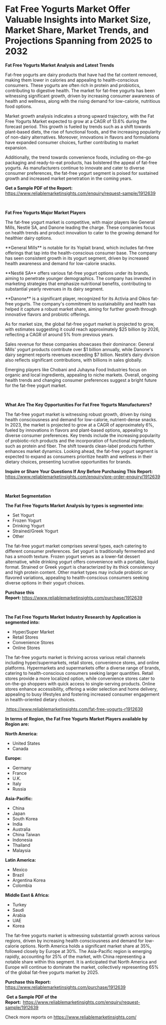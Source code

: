 <p><h1>Fat Free Yogurts Market Offer Valuable Insights into Market Size, Market Share, Market Trends, and Projections Spanning from 2025 to 2032</h1></p><p><strong>Fat Free Yogurts Market Analysis and Latest Trends</strong></p>
<p><p>Fat-free yogurts are dairy products that have had the fat content removed, making them lower in calories and appealing to health-conscious consumers. These yogurts are often rich in protein and probiotics, contributing to digestive health. The market for fat-free yogurts has been witnessing significant growth, driven by increasing consumer awareness of health and wellness, along with the rising demand for low-calorie, nutritious food options.</p><p>Market growth analysis indicates a strong upward trajectory, with the Fat Free Yogurts Market expected to grow at a CAGR of 13.6% during the forecast period. This growth is fueled by trends such as a shift towards plant-based diets, the rise of functional foods, and the increasing popularity of non-dairy alternatives. Moreover, innovations in flavors and formulations have expanded consumer choices, further contributing to market expansion.</p><p>Additionally, the trend towards convenience foods, including on-the-go packaging and ready-to-eat products, has bolstered the appeal of fat-free yogurts. As manufacturers continue to innovate and cater to diverse consumer preferences, the fat-free yogurt segment is poised for sustained growth and increased market penetration in the coming years.</p></p>
<p><strong>Get a Sample PDF of the Report:&nbsp;</strong> <a href="https://www.reliablemarketinsights.com/enquiry/request-sample/1912639?utm_campaign=1887&utm_medium=2&utm_source=Github&utm_content=ia&utm_term=15022025&utm_id=fat-free-yogurts">https://www.reliablemarketinsights.com/enquiry/request-sample/1912639</a></p>
<p>&nbsp;</p>
<p><strong>Fat Free Yogurts Major Market Players</strong></p>
<p><p>The fat-free yogurt market is competitive, with major players like General Mills, Nestlé SA, and Danone leading the charge. These companies focus on health trends and product innovation to cater to the growing demand for healthier dairy options.</p><p>**General Mills** is notable for its Yoplait brand, which includes fat-free offerings that tap into the health-conscious consumer base. The company has seen consistent growth in its yogurt segment, driven by increased health awareness and demand for low-calorie snacks. </p><p>**Nestlé SA** offers various fat-free yogurt options under its brands, aiming to penetrate younger demographics. The company has invested in marketing strategies that emphasize nutritional benefits, contributing to substantial yearly revenues in its dairy segment.</p><p>**Danone** is a significant player, recognized for its Activia and Oikos fat-free yogurts. The company's commitment to sustainability and health has helped it capture a robust market share, aiming for further growth through innovative flavors and probiotic offerings.</p><p>As for market size, the global fat-free yogurt market is projected to grow, with estimates suggesting it could reach approximately $25 billion by 2026, reflecting a CAGR of around 5% from previous years. </p><p>Sales revenue for these companies showcases their dominance: General Mills' yogurt products contribute over $1 billion annually, while Danone's dairy segment reports revenues exceeding $7 billion. Nestlé’s dairy division also reflects significant contributions, with billions in sales globally.</p><p>Emerging players like Chobani and Juhayna Food Industries focus on organic and local ingredients, appealing to niche markets. Overall, ongoing health trends and changing consumer preferences suggest a bright future for the fat-free yogurt market.</p></p>
<p>&nbsp;</p>
<p><strong>What Are The Key Opportunities For Fat Free Yogurts Manufacturers?</strong></p>
<p><p>The fat-free yogurt market is witnessing robust growth, driven by rising health consciousness and demand for low-calorie, nutrient-dense snacks. In 2023, the market is projected to grow at a CAGR of approximately 6%, fueled by innovations in flavors and plant-based options, appealing to diverse consumer preferences. Key trends include the increasing popularity of probiotic-rich products and the incorporation of functional ingredients, such as protein and fiber. The shift towards clean-label products further enhances market dynamics. Looking ahead, the fat-free yogurt segment is expected to expand as consumers prioritize health and wellness in their dietary choices, presenting lucrative opportunities for brands.</p></p>
<p><strong>Inquire or Share Your Questions If Any Before Purchasing This Report:</strong> <a href="https://www.reliablemarketinsights.com/enquiry/pre-order-enquiry/1912639?utm_campaign=1887&utm_medium=2&utm_source=Github&utm_content=ia&utm_term=15022025&utm_id=fat-free-yogurts">https://www.reliablemarketinsights.com/enquiry/pre-order-enquiry/1912639</a></p>
<p>&nbsp;</p>
<p><strong>Market Segmentation</strong></p>
<p><strong>The Fat Free Yogurts Market Analysis by types is segmented into:</strong></p>
<p><ul><li>Set Yogurt</li><li>Frozen Yogurt</li><li>Drinking Yogurt</li><li>Strained/Greek Yogurt</li><li>Other</li></ul></p>
<p><p>The fat-free yogurt market comprises several types, each catering to different consumer preferences. Set yogurt is traditionally fermented and has a smooth texture. Frozen yogurt serves as a lower-fat dessert alternative, while drinking yogurt offers convenience with a portable, liquid format. Strained or Greek yogurt is characterized by its thick consistency and high protein content. Other market types may include probiotic or flavored variations, appealing to health-conscious consumers seeking diverse options in their yogurt choices.</p></p>
<p><strong>Purchase this Report:&nbsp;</strong><a href="https://www.reliablemarketinsights.com/purchase/1912639?utm_campaign=1887&utm_medium=2&utm_source=Github&utm_content=ia&utm_term=15022025&utm_id=fat-free-yogurts">https://www.reliablemarketinsights.com/purchase/1912639</a></p>
<p>&nbsp;</p>
<p><strong>The Fat Free Yogurts Market Industry Research by Application is segmented into:</strong></p>
<p><ul><li>Hyper/Super Market</li><li>Retail Stores</li><li>Convenience Stores</li><li>Online Stores</li></ul></p>
<p><p>The fat-free yogurts market is thriving across various retail channels including hyper/supermarkets, retail stores, convenience stores, and online platforms. Hypermarkets and supermarkets offer a diverse range of brands, catering to health-conscious consumers seeking larger quantities. Retail stores provide a more localized option, while convenience stores cater to on-the-go shoppers with quick access to single-serving products. Online stores enhance accessibility, offering a wider selection and home delivery, appealing to busy lifestyles and fostering increased consumer engagement in health-oriented dietary choices.</p></p>
<p><a href="https://www.reliablemarketinsights.com/fat-free-yogurts-r1912639?utm_campaign=1887&utm_medium=2&utm_source=Github&utm_content=ia&utm_term=15022025&utm_id=fat-free-yogurts">&nbsp;https://www.reliablemarketinsights.com/fat-free-yogurts-r1912639</a></p>
<p><strong>In terms of Region, the Fat Free Yogurts Market Players available by Region are:</strong></p>
<p>
    <p> <strong> North America: </strong>
        <ul>
            <li>United States</li>
            <li>Canada</li>
        </ul>
        </p> 
    <p> <strong> Europe: </strong>
        <ul>
            <li>Germany</li>
            <li>France</li>
            <li>U.K.</li>
            <li>Italy</li>
            <li>Russia</li>
        </ul>
        </p> 
    <p> <strong> Asia-Pacific: </strong>
        <ul>
            <li>China</li>
            <li>Japan</li>
            <li>South Korea</li>
            <li>India</li>
            <li>Australia</li>
            <li>China Taiwan</li>
            <li>Indonesia</li>
            <li>Thailand</li>
            <li>Malaysia</li>
        </ul>
        </p> 
    <p> <strong> Latin America: </strong>
        <ul>
            <li>Mexico</li>
            <li>Brazil</li>
            <li>Argentina Korea</li>
            <li>Colombia</li>
        </ul>
        </p> 
    <p> <strong> Middle East & Africa: </strong>
        <ul>
            <li>Turkey</li>
            <li>Saudi</li>
            <li>Arabia</li>
            <li>UAE</li>
            <li>Korea</li>
        </ul>
    </p>
    </p>
<p><p>The fat-free yogurts market is witnessing substantial growth across various regions, driven by increasing health consciousness and demand for low-calorie options. North America holds a significant market share at 35%, followed closely by Europe at 30%. The Asia-Pacific region is emerging rapidly, accounting for 25% of the market, with China representing a notable share within this segment. It is anticipated that North America and Europe will continue to dominate the market, collectively representing 65% of the global fat-free yogurts market by 2025.</p></p>
<p><strong>Purchase this Report: </strong><a href="https://www.reliablemarketinsights.com/purchase/1912639?utm_campaign=1887&utm_medium=2&utm_source=Github&utm_content=ia&utm_term=15022025&utm_id=fat-free-yogurts">https://www.reliablemarketinsights.com/purchase/1912639</a></p>
<p>&nbsp;<strong>Get a Sample PDF of the Report:&nbsp;&nbsp;</strong><a href="https://www.reliablemarketinsights.com/enquiry/request-sample/1912639?utm_campaign=1887&utm_medium=2&utm_source=Github&utm_content=ia&utm_term=15022025&utm_id=fat-free-yogurts">https://www.reliablemarketinsights.com/enquiry/request-sample/1912639</a></p>
<p><strong></strong></p>
<p>Check more reports on <a href="https://www.reliablemarketinsights.com/?utm_campaign=1887&utm_medium=2&utm_source=Github&utm_content=ia&utm_term=15022025&utm_id=fat-free-yogurts">https://www.reliablemarketinsights.com/</a></p>